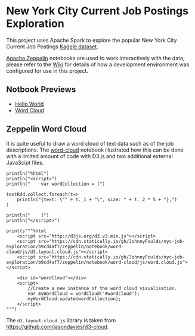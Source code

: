 # New York City Current Job Postings Exploration
This project uses Apache Spark to explore the popular New York City Current Job Postings [Kaggle dataset](https://www.kaggle.com/new-york-city/new-york-city-current-job-postings).

[Apache Zeppelin](https://zeppelin.apache.org/) notebooks are used to work interactively with the data, please refer to the [Wiki](https://github.com/JohnnyFoulds/nyc-job-exploration/wiki) for details of how a development environment was configured for use in this project.

## Notbook Previews
- [Hello World](https://www.zepl.com/viewer/github/JohnnyFoulds/nyc-job-exploration/blob/master/zeppelin/notebook/hello-world/note.json)
- [Word Cloud](https://www.zepl.com/viewer/github/JohnnyFoulds/nyc-job-exploration/blob/master/zeppelin/notebook/word-cloud/note.json)

## Zeppelin Word Cloud
It is quite useful to draw a word cloud of text data such as of the job descriptions. The [word-cloud](https://github.com/JohnnyFoulds/nyc-job-exploration/tree/master/zeppelin/notebook/word-cloud) notebook illustrated how this can be done with a limited amount of code with D3.js and two additional external JavaScipt files.

```
println("%html")
println("<script>")
println("    var wordCollection = [")

textRdd.collect.foreach(t=>
    println("{text: \"" + t._1 + "\", size: " + t._2 * 5 + "},")
)

println("    ]")
println("</script>")
```

```
print(s"""%html
	<script src="http://d3js.org/d3.v3.min.js"></script>
	<script src="https://cdn.statically.io/gh/JohnnyFoulds/nyc-job-exploration/b9cd4af7/zeppelin/notebook/word-cloud/js/d3.layout.cloud.js"></script>
	<script src="https://cdn.statically.io/gh/JohnnyFoulds/nyc-job-exploration/b9cd4af7/zeppelin/notebook/word-cloud/js/word.cloud.js"></script>
		
	<div id="wordCloud"></div>
	<script>
		//Create a new instance of the word cloud visualisation.
		var myWordCloud = wordCloud('#wordCloud');
		myWordCloud.update(wordCollection);
	</script>
""")
```

The `d3.layout.cloud.js` library is taken from https://github.com/jasondavies/d3-cloud.
